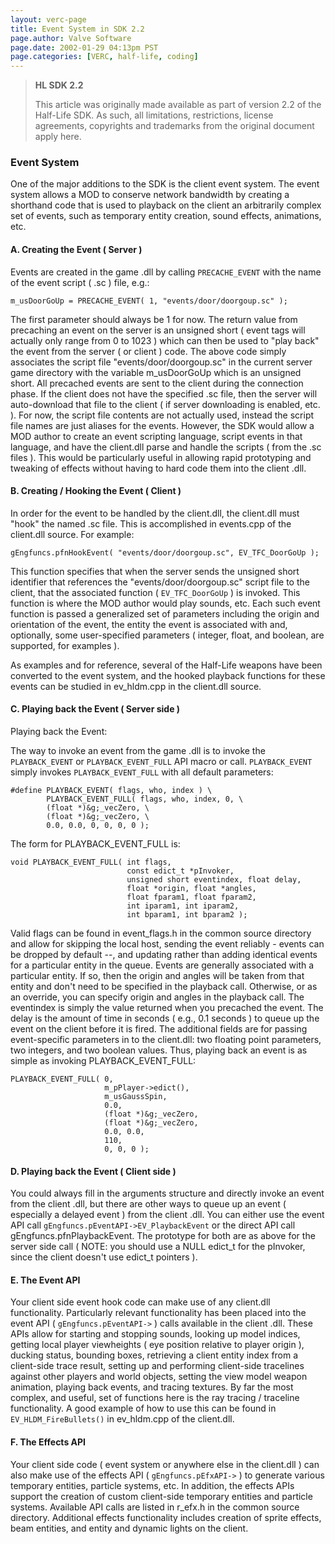 ```yaml
---
layout: verc-page
title: Event System in SDK 2.2
page.author: Valve Software 
page.date: 2002-01-29 04:13pm PST
page.categories: [VERC, half-life, coding]
---
```


> **HL SDK 2.2**
>
> This article was originally made available as part of version 2.2 of the Half-Life SDK. As such, all limitations, restrictions, license agreements, copyrights and trademarks from the original document apply here.

### Event System

One of the major additions to the SDK is the client event system. The event system allows a MOD to conserve network bandwidth by creating a shorthand code that is used to playback on the client an arbitrarily complex set of events, such as temporary entity creation, sound effects, animations, etc.

#### A. Creating the Event ( Server )

Events are created in the game .dll by calling ``PRECACHE_EVENT`` with the name of the event script ( .sc ) file, e.g.:

```
m_usDoorGoUp = PRECACHE_EVENT( 1, "events/door/doorgoup.sc" );
```

The first parameter should always be 1 for now. The return value from precaching an event on the server is an unsigned short ( event tags will actually only range from 0 to 1023 ) which can then be used to "play back" the event from the server ( or client ) code. The above code simply associates the script file "events/door/doorgoup.sc" in the current server game directory with the variable m_usDoorGoUp which is an unsigned short. All precached events are sent to the client during the connection phase. If the client does not have the specified .sc file, then the server will auto-download that file to the client ( if server downloading is enabled, etc. ). For now, the script file contents are not actually used, instead the script file names are just aliases for the events. However, the SDK would allow a MOD author to create an event scripting language, script events in that language, and have the client.dll parse and handle the scripts ( from the .sc files ). This would be particularly useful in allowing rapid prototyping and tweaking of effects without having to hard code them into the client .dll.

#### B. Creating / Hooking the Event ( Client )

In order for the event to be handled by the client.dll, the client.dll must "hook" the named .sc file. This is accomplished in events.cpp of the client.dll source. For example:

```
gEngfuncs.pfnHookEvent( "events/door/doorgoup.sc", EV_TFC_DoorGoUp );
```

This function specifies that when the server sends the unsigned short identifier that references the "events/door/doorgoup.sc" script file to the client, that the associated function ( ``EV_TFC_DoorGoUp`` ) is invoked. This function is where the MOD author would play sounds, etc. Each such event function is passed a generalized set of parameters including the origin and orientation of the event, the entity the event is associated with and, optionally, some user-specified parameters ( integer, float, and boolean, are supported, for examples ).

As examples and for reference, several of the Half-Life weapons have been converted to the event system, and the hooked playback functions for these events can be studied in ev_hldm.cpp in the client.dll source.

#### C. Playing back the Event ( Server side )

Playing back the Event:

The way to invoke an event from the game .dll is to invoke the ``PLAYBACK_EVENT`` or ``PLAYBACK_EVENT_FULL`` API macro or call. ``PLAYBACK_EVENT`` simply invokes ``PLAYBACK_EVENT_FULL`` with all default parameters:

```
#define PLAYBACK_EVENT( flags, who, index ) \
        PLAYBACK_EVENT_FULL( flags, who, index, 0, \
        (float *)&g;_vecZero, \
        (float *)&g;_vecZero, \
        0.0, 0.0, 0, 0, 0, 0 );
```

The form for PLAYBACK_EVENT_FULL is:

```
void PLAYBACK_EVENT_FULL( int flags, 
                          const edict_t *pInvoker, 
                          unsigned short eventindex, float delay, 
                          float *origin, float *angles, 
                          float fparam1, float fparam2, 
                          int iparam1, int iparam2, 
                          int bparam1, int bparam2 );
```

Valid flags can be found in event_flags.h in the common source directory and allow for skipping the local host, sending the event reliably - events can be dropped by default --, and updating rather than adding identical events for a particular entity in the queue. Events are generally associated with a particular entity. If so, then the origin and angles will be taken from that entity and don't need to be specified in the playback call. Otherwise, or as an override, you can specify origin and angles in the playback call. The eventindex is simply the value returned when you precached the event. The delay is the amount of time in seconds ( e.g., 0.1 seconds ) to queue up the event on the client before it is fired. The additional fields are for passing event-specific parameters in to the client.dll: two floating point parameters, two integers, and two boolean values. Thus, playing back an event is as simple as invoking PLAYBACK_EVENT_FULL:

```
PLAYBACK_EVENT_FULL( 0, 
                     m_pPlayer->edict(), 
                     m_usGaussSpin, 
                     0.0, 
                     (float *)&g;_vecZero, 
                     (float *)&g;_vecZero, 
                     0.0, 0.0, 
                     110, 
                     0, 0, 0 );
```

#### D. Playing back the Event ( Client side )

You could always fill in the arguments structure and directly invoke an event from the client .dll, but there are other ways to queue up an event ( especially a delayed event ) from the client .dll. You can either use the event API call ``gEngfuncs.pEventAPI->EV_PlaybackEvent`` or the direct API call gEngfuncs.pfnPlaybackEvent. The prototype for both are as above for the server side call ( NOTE: you should use a NULL edict_t for the pInvoker, since the client doesn't use edict_t pointers ).

#### E. The Event API

Your client side event hook code can make use of any client.dll functionality. Particularly relevant functionality has been placed into the event API ( ``gEngfuncs.pEventAPI->`` ) calls available in the client .dll. These APIs allow for starting and stopping sounds, looking up model indices, getting local player viewheights ( eye position relative to player origin ), ducking status, bounding boxes, retrieving a client entity index from a client-side trace result, setting up and performing client-side tracelines against other players and world objects, setting the view model weapon animation, playing back events, and tracing textures. By far the most complex, and useful, set of functions here is the ray tracing / traceline functionality. A good example of how to use this can be found in ``EV_HLDM_FireBullets()`` in ev_hldm.cpp of the client.dll.

#### F. The Effects API

Your client side code ( event system or anywhere else in the client.dll ) can also make use of the effects API ( ``gEngfuncs.pEfxAPI->`` ) to generate various temporary entities, particle systems, etc. In addition, the effects APIs support the creation of custom client-side temporary entities and particle systems. Available API calls are listed in r_efx.h in the common source directory. Additional effects functionality includes creation of sprite effects, beam entities, and entity and dynamic lights on the client.